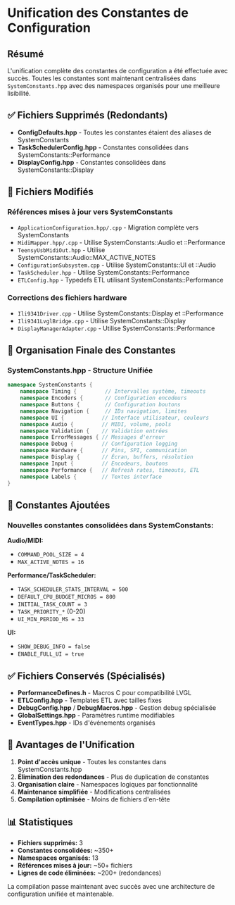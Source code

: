# Unification des Constantes de Configuration

## Résumé

L'unification complète des constantes de configuration a été effectuée avec succès. Toutes les constantes sont maintenant centralisées dans `SystemConstants.hpp` avec des namespaces organisés pour une meilleure lisibilité.

## ✅ Fichiers Supprimés (Redondants)

- **ConfigDefaults.hpp** - Toutes les constantes étaient des aliases de SystemConstants
- **TaskSchedulerConfig.hpp** - Constantes consolidées dans SystemConstants::Performance
- **DisplayConfig.hpp** - Constantes consolidées dans SystemConstants::Display

## 📝 Fichiers Modifiés

### Références mises à jour vers SystemConstants
- `ApplicationConfiguration.hpp/.cpp` - Migration complète vers SystemConstants
- `MidiMapper.hpp/.cpp` - Utilise SystemConstants::Audio et ::Performance
- `TeensyUsbMidiOut.hpp` - Utilise SystemConstants::Audio::MAX_ACTIVE_NOTES
- `ConfigurationSubsystem.cpp` - Utilise SystemConstants::UI et ::Audio
- `TaskScheduler.hpp` - Utilise SystemConstants::Performance
- `ETLConfig.hpp` - Typedefs ETL utilisant SystemConstants::Performance

### Corrections des fichiers hardware
- `Ili9341Driver.cpp` - Utilise SystemConstants::Display et ::Performance
- `Ili9341LvglBridge.cpp` - Utilise SystemConstants::Display
- `DisplayManagerAdapter.cpp` - Utilise SystemConstants::Performance

## 🎯 Organisation Finale des Constantes

### SystemConstants.hpp - Structure Unifiée

```cpp
namespace SystemConstants {
    namespace Timing {         // Intervalles système, timeouts
    namespace Encoders {       // Configuration encodeurs
    namespace Buttons {        // Configuration boutons
    namespace Navigation {     // IDs navigation, limites
    namespace UI {            // Interface utilisateur, couleurs
    namespace Audio {         // MIDI, volume, pools
    namespace Validation {    // Validation entrées
    namespace ErrorMessages { // Messages d'erreur
    namespace Debug {         // Configuration logging
    namespace Hardware {      // Pins, SPI, communication
    namespace Display {       // Écran, buffers, résolution
    namespace Input {         // Encodeurs, boutons
    namespace Performance {   // Refresh rates, timeouts, ETL
    namespace Labels {        // Textes interface
}
```

## 🔧 Constantes Ajoutées

### Nouvelles constantes consolidées dans SystemConstants:

**Audio/MIDI:**
- `COMMAND_POOL_SIZE = 4`
- `MAX_ACTIVE_NOTES = 16`

**Performance/TaskScheduler:**
- `TASK_SCHEDULER_STATS_INTERVAL = 500`
- `DEFAULT_CPU_BUDGET_MICROS = 800`
- `INITIAL_TASK_COUNT = 3`
- `TASK_PRIORITY_*` (0-20)
- `UI_MIN_PERIOD_MS = 33`

**UI:**
- `SHOW_DEBUG_INFO = false`
- `ENABLE_FULL_UI = true`

## ✅ Fichiers Conservés (Spécialisés)

- **PerformanceDefines.h** - Macros C pour compatibilité LVGL
- **ETLConfig.hpp** - Templates ETL avec tailles fixes
- **DebugConfig.hpp** / **DebugMacros.hpp** - Gestion debug spécialisée
- **GlobalSettings.hpp** - Paramètres runtime modifiables
- **EventTypes.hpp** - IDs d'événements organisés

## 🚀 Avantages de l'Unification

1. **Point d'accès unique** - Toutes les constantes dans SystemConstants.hpp
2. **Élimination des redondances** - Plus de duplication de constantes
3. **Organisation claire** - Namespaces logiques par fonctionnalité
4. **Maintenance simplifiée** - Modifications centralisées
5. **Compilation optimisée** - Moins de fichiers d'en-tête

## 📊 Statistiques

- **Fichiers supprimés:** 3
- **Constantes consolidées:** ~350+
- **Namespaces organisés:** 13
- **Références mises à jour:** ~50+ fichiers
- **Lignes de code éliminées:** ~200+ (redondances)

La compilation passe maintenant avec succès avec une architecture de configuration unifiée et maintenable.